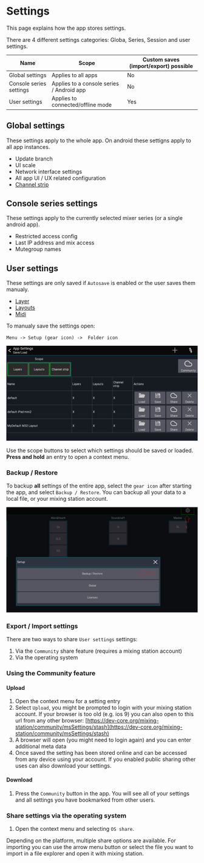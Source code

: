 # Settings
This page explains how the app stores settings.

There are 4 different settings categories: Globa, Series, Session and user settings.

| Name | Scope | Custom saves (import/export) possible |
| ---- | --- | --- |
| Global settings | Applies to all apps | No |
| Console series settings | Applies to a console series / Android app | No |
| User settings | Applies to connected/offline mode | Yes |

## Global settings
These settings apply to the whole app. On android these settigns apply to all app instances.

- Update branch
- UI scale
- Network interface settings
- All app UI / UX related configuration
- [Channel strip](channel-strip.md)

## Console series settings
These settings apply to the currently selected mixer series (or a single android app).

- Restricted access config
- Last IP address and mix access
- Mutegroup names


## User settings
These settings are only saved if `Autosave` is enabled or the user saves them manualy.

- [Layer](../layers.md)
- [Layouts](../custom-layouts.md)
- [Midi](../midi.md)

To manualy save the settings open:
```
Menu -> Setup (gear icon) ->  Folder icon
```


![Settings-Manager](../img/settings-manager.png)

Use the scope buttons to select which settings should be saved or loaded.
**Press and hold** an entry to open a context menu.

### Backup / Restore
To backup **all** settings of the entire app, select the `gear icon` after starting the app, and select `Backup / Restore`.
You can backup all your data to a local file, or your mixing station account.

![Backup-Restore](../img/settings/backup-restore.png)


### Export / Import settings
There are two ways to share `User settings` settings:

1. Via the `Community` share feature (requires a mixing station account)
2. Via the operating system


### Using the Community feature
#### Upload
1. Open the context menu for a setting entry
2. Select `Upload`, you might be prompted to login with your mixing station account.
 If your browser is too old (e.g. ios 9) you can also open to this url from any other browser: 
 [https://dev-core.org/mixing-station/community/msSettings/stash](https://dev-core.org/mixing-station/community/msSettings/stash)
3. A browser will open (you might need to login again) and you can enter additional meta data
4. Once saved the setting has been stored online and can be accessed from any device using your account. If you enabled public sharing other uses can also download your settings.

#### Download
1. Press the `Community` button in the app. You will see all of your settings and all settings you have bookmarked from other users.



### Share settings via the operating system
1) Open the context menu and selecting `OS share`.

Depending on the platform, multiple share options are available.
For importing you can use the arrow menu button or select the file you want to import in a file explorer and open it with mixing station.
